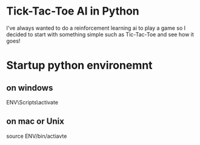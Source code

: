 # Tick-Tac-Toe AI in Python
I've always wanted to do a reinforcement learning ai to play a game so
I decided to start with something simple such as Tic-Tac-Toe and see how it goes!


# Startup python environemnt
## on windows
ENV\Scripts\activate
## on mac or Unix
source ENV/bin/actiavte